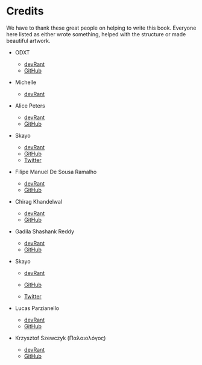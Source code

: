 # Credits

We have to thank these great people on helping to write this book. Everyone here listed as either wrote something, helped with the structure or made beautiful artwork.

- ODXT

  - [devRant](https://devrant.com/users/ODXT)
  - [GitHub](https://github.com/ODXT)

- Michelle

  - [devRant](https://devrant.com/users/Michelle)

- Alice Peters

  - [devRant](https://devrant.com/users/Alice)
  - [GitHub](https://github.com/Parou)

- Skayo

  - [devRant](https://devrant.com/users/Skayo)
  - [GitHub](https://github.com/Skayo)
  - [Twitter](https://twitter.com/Skayo_)

- Filipe Manuel De Sousa Ramalho

  - [devRant](https://devrant.com/users/FilipeRamalho)
  - [GitHub](https://github.com/FilipeRamalho)

- Chirag Khandelwal

  - [devRant](https://devrant.com/users/Electrux)
  - [GitHub](https://github.com/Electrux)

- Gadila Shashank Reddy

  - [devRant](https://devrant.com/users/silverstar)
  - [GitHub](https://github.com/gadilashashank)

- Skayo

  - [devRant](https://devrant.com/users/Skayo)

  - [GitHub](https://github.com/Skayo)

  - [Twitter](https://twitter.com/Skayo_)
  
- Lucas Parzianello

  - [devRant](https://devrant.com/users/lucaspar)
  - [GitHub](https://github.com/lucaspar)
  
- Krzysztof Szewczyk (Παλαιολόγος)
  
  - [devRant](https://devrant.com/users/KrzysztofSzewczyk)
  - [GitHub](https://github.com/KrzysztofSzewczyk)

